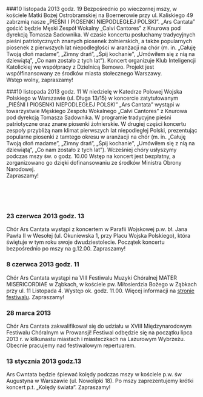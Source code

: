 ###10 listopada 2013 godz. 19 
Bezpośrednio po wieczornej mszy, w kościele Matki Bożej Ostrobramskiej na Boernerowie przy ul. Kaliskiego 49 zabrzmią nasze „PIEŚNI I PIOSENKI NIEPODLEGŁEJ POLSKI”. „Ars Cantata” gościć będzie Męski Zespół Wokalny „Calvi Cantores” z Knurowa pod dyrekcją Tomasza Sadownika. W czasie koncertu posłuchamy tradycyjnych pieśni patriotycznych znanych piosenek żołnierskich, a także popularnych piosenek z pierwszych lat niepodległości w aranżacji na chór (m. in. „Całuję Twoją dłoń madame”, „Zimny drań”, „Śpij kochanie”, „Umówiłem się z nią na dziewiątą”, „Co nam zostało z tych lat”). Koncert organizuje Klub Inteligencji Katolickiej we współpracy z Dzielnicą Bemowo. Projekt jest współfinansowany ze środków miasta stołecznego Warszawy.
<br>Wstęp wolny, zapraszamy!

###10 listopada 2013  godz. 11 
W niedzielę w Katedrze Polowej Wojska Polskiego w Warszawie (ul. Długa 13/15) w koncercie zatytułowanym „PIEŚNI I PIOSENKI NIEPODLEGŁEJ POLSKI” „Ars Cantata” wystąpi w towarzystwie Męskiego Zespołu Wokalnego „Calvi Cantores” z Knurowa pod dyrekcją Tomasza Sadownika. W programie tradycyjne pieśni patriotyczne oraz znane piosenki żołnierskie. W drugiej części koncertu zespoły przybliżą nam klimat pierwszych lat niepodległej Polski, prezentując popularne piosenki z tamtego okresu w aranżacji na chór (m. in. „Całuję Twoją dłoń madame”, „Zimny drań”, „Śpij kochanie”, „Umówiłem się z nią na dziewiątą”, „Co nam zostało z tych lat”). Wcześniej chóry usłyszymy podczas mszy św. o godz. 10.00
Wstęp na koncert jest bezpłatny, a zorganizowano go dzięki dofinansowaniu ze środków Ministra Obrony Narodowej. 
<br>Zapraszamy! 

<br>
<br>
<br>

### 23 czerwca 2013 godz. 13
Chór Ars Cantata wystąpi z koncertem w Parafii Wojskowej p.w. bł. Jana Pawła II w Wesołej (ul. Okuniewska 1, przy Placu Wojska Polskiego), która świętuje w tym roku swoje dwudziestolecie. Początek koncertu bezpośrednio po mszy na g.12.00.
Zapraszamy!

### 8 czerwca 2013 godz. 11
Chór Ars Cantata wystąpi na VIII Festiwalu Muzyki Chóralnej MATER MISERICORDIAE w Ząbkach, w kościele pw. Miłosierdzia 
Bożego w Ząbkach przy ul. 11 Listopada 4. Występ ok. godz. 11.00. Więcej informacji na 
<a href="http://www.caecilianum.eu/konkursy-choralne/425-vii-festiwal-muzyki-choralnej-mater-misericordiae.html">stronie festiwalu</a>.
Zapraszamy!

### 28 marca 2013
Chór Ars Cantata zakwalifikował się do udziału w XVIII Międzynarodowym Festiwalu Chóralnym w Prowansji! 
Festiwal odbędzie się na początku lipca 2013 r. w kilkunastu miastach i miasteczkach na Lazurowym Wybrzeżu. 
Obecnie pracujemy nad festiwalowym repertuarem.

### 13 stycznia 2013 godz.13
Ars Cwntata będzie śpiewać kolędy podczas mszy w kościele p.w. św Augustyna w Warszawie (ul. Nowolipki 18). 
Po mszy zaprezentujemy krótki koncert p.t. „Kolędy świata”. Zapraszamy!
